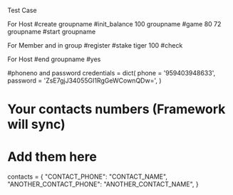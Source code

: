Test Case

For Host
#create groupname
#init_balance 100 groupname
#game 80 72 groupname
#start groupname

For Member and in group
#register
#stake tiger 100
#check

For Host
#end groupname
#yes


#phoneno and password
credentials = dict(
    phone = '959403948633',
    password = 'ZsE7gjJ34055GI1RgGeWCownQDw=',
)

# Your contacts numbers (Framework will sync)
# Add them here
contacts = {
    "CONTACT_PHONE": "CONTACT_NAME",
    "ANOTHER_CONTACT_PHONE": "ANOTHER_CONTACT_NAME",
}
